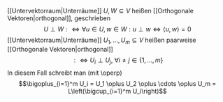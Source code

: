 [[Untervektorraum|Unterräume]] $U, W \subseteq V$ heißen [[Orthogonale Vektoren|orthogonal]], geschrieben 
$$U \perp W:\iff \forall u \in U, w \in W: u \perp w \iff \langle u, w \rangle = 0$$
[[Untervektorraum|Unterräume]] $U_1, \dots, U_m \subseteq V$  heißen paarweise [[Orthogonale Vektoren|orthogonal]] $$:\iff U_i \perp U_j,\ \forall i \neq j \in \{1, ..., m\}$$
In diesem Fall schreibt man (mit \operp)
$$\bigoplus_{i=1}^m U_i = U_1 \oplus U_2 \oplus \cdots \oplus U_m = L\left(\bigcup_{i=1}^m U_i\right)$$